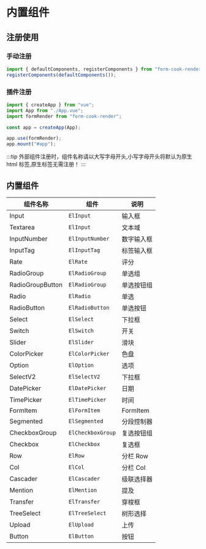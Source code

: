 # 内置组件

## 注册使用

### 手动注册

```ts
import { defaultComponents, registerComponents } from "form-cook-render";
registerComponents(defaultComponents());
```

### 插件注册

```ts
import { createApp } from "vue";
import App from "./App.vue";
import formRender from "form-cook-render";

const app = createApp(App);

app.use(formRender);
app.mount("#app");
```

:::tip
外部组件注册时，组件名称请以大写字母开头,小写字母开头将默认为原生 html 标签,原生标签无需注册！
:::

## 内置组件

| 组件名称         | 组件              | 说明       |
| ---------------- | ----------------- | ---------- |
| Input            | `ElInput`         | 输入框     |
| Textarea         | `ElInput`         | 文本域     |
| InputNumber      | `ElInputNumber`   | 数字输入框 |
| InputTag         | `ElInputTag`      | 标签输入框 |
| Rate             | `ElRate`          | 评分       |
| RadioGroup       | `ElRadioGroup`    | 单选组     |
| RadioGroupButton | `ElRadioGroup`    | 单选按钮组 |
| Radio            | `ElRadio`         | 单选       |
| RadioButton      | `ElRadioButton`   | 单选按钮   |
| Select           | `ElSelect`        | 下拉框     |
| Switch           | `ElSwitch`        | 开关       |
| Slider           | `ElSlider`        | 滑块       |
| ColorPicker      | `ElColorPicker`   | 色盘       |
| Option           | `ElOption`        | 选项       |
| SelectV2         | `ElSelectV2`      | 下拉框     |
| DatePicker       | `ElDatePicker`    | 日期       |
| TimePicker       | `ElTimePicker`    | 时间       |
| FormItem         | `ElFormItem`      | FormItem   |
| Segmented        | `ElSegmented`     | 分段控制器 |
| CheckboxGroup    | `ElCheckboxGroup` | 复选按钮组 |
| Checkbox         | `ElCheckbox`      | 复选框     |
| Row              | `ElRow`           | 分栏 Row   |
| Col              | `ElCol`           | 分栏 Col   |
| Cascader         | `ElCascader`      | 级联选择器 |
| Mention          | `ElMention`       | 提及       |
| Transfer         | `ElTransfer`      | 穿梭框     |
| TreeSelect       | `ElTreeSelect`    | 树形选择   |
| Upload           | `ElUpload`        | 上传       |
| Button           | `ElButton`        | 按钮       |
